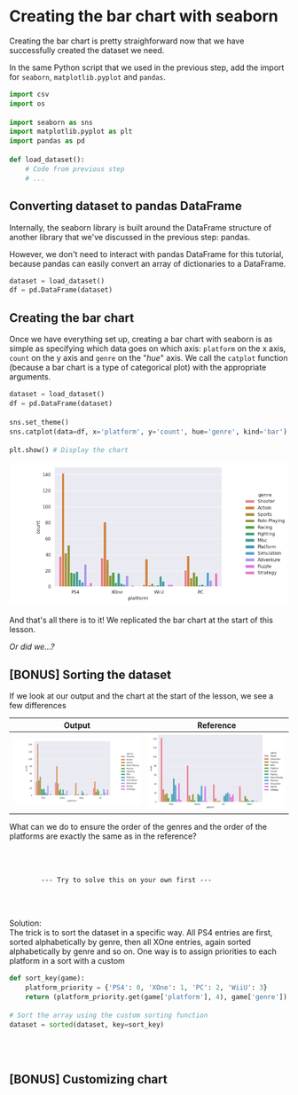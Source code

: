 # Creating the bar chart with seaborn
Creating the bar chart is pretty straighforward now that we have successfully created the dataset we need.

In the same Python script that we used in the previous step, add the import for ``seaborn``, ``matplotlib.pyplot`` and ``pandas``.

```python
import csv
import os

import seaborn as sns
import matplotlib.pyplot as plt
import pandas as pd

def load_dataset():
    # Code from previous step
    # ...
```

## Converting dataset to pandas DataFrame
Internally, the seaborn library is built around the DataFrame structure of another library that we've discussed in the previous step: pandas.

However, we don't need to interact with pandas DataFrame for this tutorial, because pandas can easily convert an array of dictionaries to a DataFrame.

```python
dataset = load_dataset()
df = pd.DataFrame(dataset)
```

## Creating the bar chart
Once we have everything set up, creating a bar chart with seaborn is as simple as specifying which data goes on which axis: ``platform`` on the x axis, ``count`` on the y axis and ``genre`` on the "*hue*" axis. We call the ``catplot`` function (because a bar chart is a type of categorical plot) with the appropriate arguments.
```python
dataset = load_dataset()
df = pd.DataFrame(dataset)

sns.set_theme() 
sns.catplot(data=df, x='platform', y='count', hue='genre', kind='bar')

plt.show() # Display the chart
```
<p align="center"><img src="result1.png" width="700"></p>

And that's all there is to it! We replicated the bar chart at the start of this lesson.

*Or did we...?*

## [BONUS] Sorting the dataset

If we look at our output and the chart at the start of the lesson, we see a few differences


Output             |  Reference
:-------------------------:|:-------------------------:
<img src="result1.png" width=600>  |  <img src="../example.png" width=600>

What can we do to ensure the order of the genres and the order of the platforms are exactly the same as in the reference?

<br><br>

```
        --- Try to solve this on your own first ---
```
<br><br>

Solution:   
The trick is to sort the dataset in a specific way. All PS4 entries are first, sorted alphabetically by genre, then all XOne entries, again sorted alphabetically by genre and so on. One way is to assign priorities to each platform in a sort with a custom 

```python
def sort_key(game):
    platform_priority = {'PS4': 0, 'XOne': 1, 'PC': 2, 'WiiU': 3}
    return (platform_priority.get(game['platform'], 4), game['genre'])

# Sort the array using the custom sorting function
dataset = sorted(dataset, key=sort_key)
```

<br><br>

## [BONUS] Customizing chart

